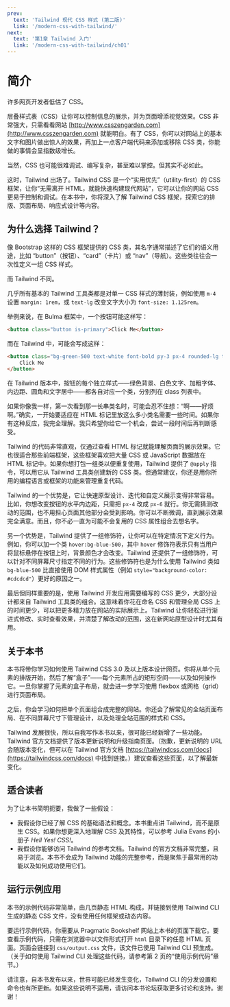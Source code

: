 ```yaml
---
prev:
  text: 'Tailwind 现代 CSS 样式 (第二版)'
  link: '/modern-css-with-tailwind/'
next:
  text: '第1章 Tailwind 入门'
  link: '/modern-css-with-tailwind/ch01'
---
```


# 简介

许多网页开发者低估了 CSS。

层叠样式表（CSS）让你可以控制信息的展示，并为页面增添视觉效果。CSS 非常强大，只需看看网站 [http://www.csszengarden.com](http://www.csszengarden.com) 就能明白。有了 CSS，你可以对网站上的基本文字和图片做出惊人的效果，再加上一点客户端代码来添加或移除 CSS 类，你能做的事情会呈指数级增长。

当然，CSS 也可能很难调试、编写复杂，甚至难以掌控。但其实不必如此。

这时，Tailwind 出场了。Tailwind CSS 是一个“实用优先”（utility-first）的 CSS 框架，让你“无需离开 HTML，就能快速构建现代网站”，它可以让你的网站 CSS 更易于控制和调试。在本书中，你将深入了解 Tailwind CSS 框架，探索它的排版、页面布局、响应式设计等内容。

## 为什么选择 Tailwind？

像 Bootstrap 这样的 CSS 框架提供的 CSS 类，其名字通常描述了它们的语义用途，比如 “button”（按钮）、“card”（卡片）或 “nav”（导航）。这些类往往会一次性定义一组 CSS 样式。

而 Tailwind 不同。

几乎所有基本的 Tailwind 工具类都是对单一 CSS 样式的薄封装，例如使用 `m-4` 设置 `margin: 1rem`，或 `text-lg` 改变文字大小为 `font-size: 1.125rem`。

举例来说，在 Bulma 框架中，一个按钮可能这样写：

```html
<button class="button is-primary">Click Me</button>
```

而在 Tailwind 中，可能会写成这样：

```html
<button class="bg-green-500 text-white font-bold py-3 px-4 rounded-lg text-center">
    Click Me
</button>
```

在 Tailwind 版本中，按钮的每个独立样式——绿色背景、白色文字、加粗字体、内边距、圆角和文字居中——都各自对应一个类，分别列在 class 列表中。


如果你像我一样，第一次看到那一长串类名时，可能会忍不住想：“啊——好烦啊。”确实，一开始要适应在 HTML 标记里放这么多小类名需要一些时间。如果你有这种反应，我完全理解。我只希望你给它一个机会，尝试一段时间后再判断感受。

Tailwind 的代码非常直观，仅通过查看 HTML 标记就能理解页面的展示效果。它也很适合那些前端框架，这些框架喜欢把大量 CSS 或 JavaScript 数据放在 HTML 标记中。如果你想打包一组类以便重复使用，Tailwind 提供了 `@apply` 指令，可以用它从 Tailwind 工具类创建新的 CSS 类。但通常建议，你还是用你所用的编程语言或框架的功能来管理重复代码。

Tailwind 的一个优势是，它让快速原型设计、迭代和自定义展示变得非常容易。比如，你想改变按钮的水平内边距，只需把 `px-4` 改成 `px-6` 就行。你无需猜测改动的范围，也不用担心页面其他部分会受到影响。你可以不断微调，直到展示效果完全满意。而且，你不必一直为可能不会复用的 CSS 属性组合去想名字。

另一个优势是，Tailwind 提供了一组修饰符，让你可以在特定情况下定义行为。例如，你可以加一个类 `hover:bg-blue-500`，其中 `hover` 修饰符表示只有当用户将鼠标悬停在按钮上时，背景颜色才会改变。Tailwind 还提供了一组修饰符，可以针对不同屏幕尺寸指定不同的行为。这些修饰符也是为什么使用 Tailwind 类如 `bg-blue-500` 比直接使用 DOM 样式属性（例如 `style="background-color: #cdcdcd"`）更好的原因之一。

最后但同样重要的是，使用 Tailwind 开发应用需要编写的 CSS 更少，大部分设计都来自 Tailwind 工具类的组合。这意味着你花在命名 CSS 和管理全局 CSS 上的时间更少，可以把更多精力放在网站的实际展示上。Tailwind 让你轻松进行渐进式修改、实时查看效果，并清楚了解改动的范围，这在新网站原型设计时尤其有用。

## 关于本书

本书将带你学习如何使用 Tailwind CSS 3.0 及以上版本设计网页。你将从单个元素的排版开始，然后了解“盒子”——每个元素所占的矩形空间——以及如何操作它。一旦你掌握了元素的盒子布局，就会进一步学习使用 flexbox 或网格（grid）进行页面布局。

之后，你会学习如何把单个页面组合成完整的网站。你还会了解常见的全站页面布局、在不同屏幕尺寸下管理设计，以及处理全站范围的样式和 CSS。

Tailwind 发展很快，所以自我写作本书以来，很可能已经新增了一些功能。Tailwind 官方文档提供了版本更新说明和升级指南页面。（抱歉，更新说明的 URL 会随版本变化，但可以在 Tailwind 官方文档 [https://tailwindcss.com/docs](https://tailwindcss.com/docs) 中找到链接。）建议查看这些页面，以了解最新变化。

## 适合读者

为了让本书简明扼要，我做了一些假设：

* 我假设你已经了解 CSS 的基础语法和概念。本书重点讲 Tailwind，而不是原生 CSS。如果你想更深入地理解 CSS 及其特性，可以参考 Julia Evans 的小册子 *Hell Yes! CSS!*。
* 我假设你能够访问 Tailwind 的参考文档。Tailwind 的官方文档非常完整，且易于浏览。本书不会成为 Tailwind 功能的完整参考，而是聚焦于最常用的功能以及如何成功使用它们。

## 运行示例应用

本书的示例代码非常简单，由几页静态 HTML 构成，并链接到使用 Tailwind CLI 生成的静态 CSS 文件，没有使用任何框架或动态内容。

要运行示例代码，你需要从 Pragmatic Bookshelf 网站上本书的页面下载它。要查看示例代码，只需在浏览器中以文件形式打开 `html` 目录下的任意 HTML 页面。页面会链接到 `css/output.css` 文件，该文件已使用 Tailwind CLI 预生成。（关于如何使用 Tailwind CLI 处理这些代码，请参考第 2 页的“使用示例代码”章节。）

请注意，自本书发布以来，世界可能已经发生变化，Tailwind CLI 的分发设置和命令也有所更新。如果这些说明不适用，请访问本书论坛获取更多讨论和支持。谢谢！